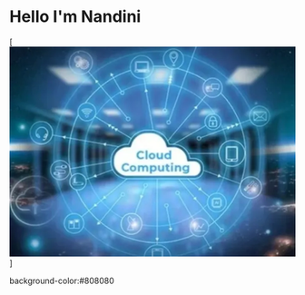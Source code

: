 # Hello I'm Nandini

[![Responsive Full Background Image ](https://raw.githubusercontent.com/nandiniptl/images/refs/heads/main/img.webp)]

background-color:#808080



